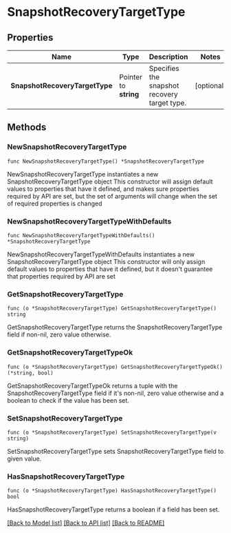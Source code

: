 # SnapshotRecoveryTargetType

## Properties

Name | Type | Description | Notes
------------ | ------------- | ------------- | -------------
**SnapshotRecoveryTargetType** | Pointer to **string** | Specifies the snapshot recovery target type. | [optional] 

## Methods

### NewSnapshotRecoveryTargetType

`func NewSnapshotRecoveryTargetType() *SnapshotRecoveryTargetType`

NewSnapshotRecoveryTargetType instantiates a new SnapshotRecoveryTargetType object
This constructor will assign default values to properties that have it defined,
and makes sure properties required by API are set, but the set of arguments
will change when the set of required properties is changed

### NewSnapshotRecoveryTargetTypeWithDefaults

`func NewSnapshotRecoveryTargetTypeWithDefaults() *SnapshotRecoveryTargetType`

NewSnapshotRecoveryTargetTypeWithDefaults instantiates a new SnapshotRecoveryTargetType object
This constructor will only assign default values to properties that have it defined,
but it doesn't guarantee that properties required by API are set

### GetSnapshotRecoveryTargetType

`func (o *SnapshotRecoveryTargetType) GetSnapshotRecoveryTargetType() string`

GetSnapshotRecoveryTargetType returns the SnapshotRecoveryTargetType field if non-nil, zero value otherwise.

### GetSnapshotRecoveryTargetTypeOk

`func (o *SnapshotRecoveryTargetType) GetSnapshotRecoveryTargetTypeOk() (*string, bool)`

GetSnapshotRecoveryTargetTypeOk returns a tuple with the SnapshotRecoveryTargetType field if it's non-nil, zero value otherwise
and a boolean to check if the value has been set.

### SetSnapshotRecoveryTargetType

`func (o *SnapshotRecoveryTargetType) SetSnapshotRecoveryTargetType(v string)`

SetSnapshotRecoveryTargetType sets SnapshotRecoveryTargetType field to given value.

### HasSnapshotRecoveryTargetType

`func (o *SnapshotRecoveryTargetType) HasSnapshotRecoveryTargetType() bool`

HasSnapshotRecoveryTargetType returns a boolean if a field has been set.


[[Back to Model list]](../README.md#documentation-for-models) [[Back to API list]](../README.md#documentation-for-api-endpoints) [[Back to README]](../README.md)


